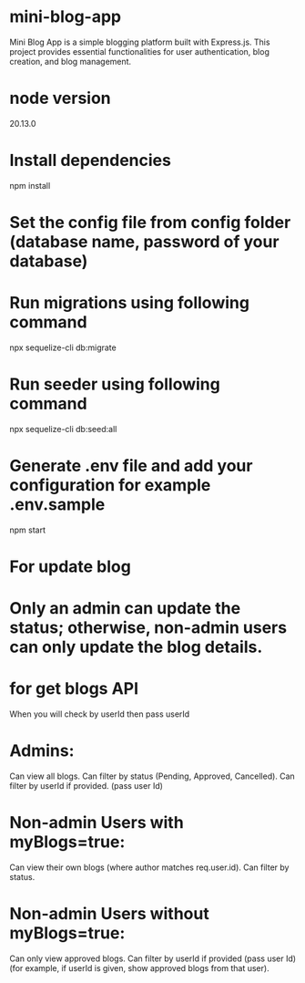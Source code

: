 # mini-blog-app
Mini Blog App is a simple blogging platform built with Express.js. This project provides essential functionalities for user authentication, blog creation, and blog management.

# node version
20.13.0

# Install dependencies
npm install

# Set the config file from config folder (database name, password of your database)

# Run migrations using following command
npx sequelize-cli db:migrate

# Run seeder using following command
npx sequelize-cli db:seed:all

# Generate .env file and add your configuration for example .env.sample
npm start

# For update blog
# Only an admin can update the status; otherwise, non-admin users can only update the blog details.

# for get blogs API
When you will check by userId then pass userId 
# Admins:
Can view all blogs.
Can filter by status (Pending, Approved, Cancelled).
Can filter by userId if provided. (pass user Id)

# Non-admin Users with myBlogs=true:
Can view their own blogs (where author matches req.user.id).
Can filter by status.

# Non-admin Users without myBlogs=true:
Can only view approved blogs.
Can filter by userId if provided (pass user Id) (for example, if userId is given, show approved blogs from that user).